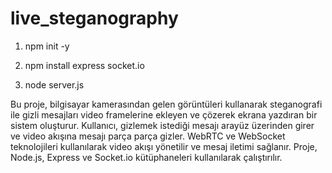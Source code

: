 ﻿# live_steganography
 
1.  npm init -y
2.  npm install express socket.io
    
3.  node server.js

   
Bu proje, bilgisayar kamerasından gelen görüntüleri kullanarak steganografi ile gizli mesajları video framelerine ekleyen ve çözerek ekrana yazdıran bir sistem oluşturur. Kullanıcı, gizlemek istediği mesajı arayüz üzerinden girer ve video akışına mesajı parça parça gizler. WebRTC ve WebSocket teknolojileri kullanılarak video akışı yönetilir ve mesaj iletimi sağlanır. Proje, Node.js, Express ve Socket.io kütüphaneleri kullanılarak çalıştırılır.
